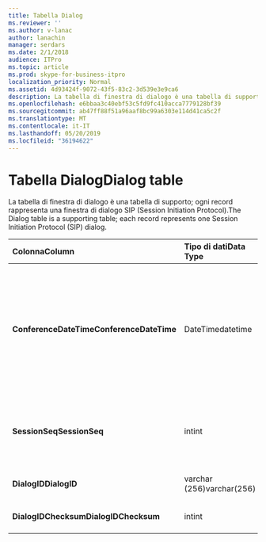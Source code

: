 ```yaml
---
title: Tabella Dialog
ms.reviewer: ''
ms.author: v-lanac
author: lanachin
manager: serdars
ms.date: 2/1/2018
audience: ITPro
ms.topic: article
ms.prod: skype-for-business-itpro
localization_priority: Normal
ms.assetid: 4d93424f-9072-43f5-83c2-3d539e3e9ca6
description: La tabella di finestra di dialogo è una tabella di supporto; ogni record rappresenta una finestra di dialogo SIP (Session Initiation Protocol).
ms.openlocfilehash: e6bbaa3c40ebf53c5fd9fc410acca7779128bf39
ms.sourcegitcommit: ab47ff88f51a96aaf8bc99a6303e114d41ca5c2f
ms.translationtype: MT
ms.contentlocale: it-IT
ms.lasthandoff: 05/20/2019
ms.locfileid: "36194622"
---
```

# <a name="dialog-table"></a><span data-ttu-id="d9b91-103">Tabella Dialog</span><span class="sxs-lookup"><span data-stu-id="d9b91-103">Dialog table</span></span>
 
<span data-ttu-id="d9b91-104">La tabella di finestra di dialogo è una tabella di supporto; ogni record rappresenta una finestra di dialogo SIP (Session Initiation Protocol).</span><span class="sxs-lookup"><span data-stu-id="d9b91-104">The Dialog table is a supporting table; each record represents one Session Initiation Protocol (SIP) dialog.</span></span>
  
|<span data-ttu-id="d9b91-105">**Colonna**</span><span class="sxs-lookup"><span data-stu-id="d9b91-105">**Column**</span></span>|<span data-ttu-id="d9b91-106">**Tipo di dati**</span><span class="sxs-lookup"><span data-stu-id="d9b91-106">**Data Type**</span></span>|<span data-ttu-id="d9b91-107">**Chiave/indice**</span><span class="sxs-lookup"><span data-stu-id="d9b91-107">**Key/Index**</span></span>|<span data-ttu-id="d9b91-108">**Dettagli**</span><span class="sxs-lookup"><span data-stu-id="d9b91-108">**Details**</span></span>|
|:-----|:-----|:-----|:-----|
|<span data-ttu-id="d9b91-109">**ConferenceDateTime**</span><span class="sxs-lookup"><span data-stu-id="d9b91-109">**ConferenceDateTime**</span></span> <br/> |<span data-ttu-id="d9b91-110">DateTime</span><span class="sxs-lookup"><span data-stu-id="d9b91-110">datetime</span></span>  <br/> |<span data-ttu-id="d9b91-111">Principale</span><span class="sxs-lookup"><span data-stu-id="d9b91-111">Primary</span></span>  <br/> |<span data-ttu-id="d9b91-112">Ora in cui l'agente QoE (Quality of Excellence) riceve il primo report da chiamante o chiamato.</span><span class="sxs-lookup"><span data-stu-id="d9b91-112">Time when the Quality of Excellence (QoE) agent receives the first report from either caller or callee.</span></span> <span data-ttu-id="d9b91-113">Usato in combinazione con SessionSeq per identificare in modo univoco una sessione.</span><span class="sxs-lookup"><span data-stu-id="d9b91-113">Used in conjunction with SessionSeq to uniquely identify a session.</span></span>  <br/> |
|<span data-ttu-id="d9b91-114">**SessionSeq**</span><span class="sxs-lookup"><span data-stu-id="d9b91-114">**SessionSeq**</span></span> <br/> |<span data-ttu-id="d9b91-115">int</span><span class="sxs-lookup"><span data-stu-id="d9b91-115">int</span></span>  <br/> |<span data-ttu-id="d9b91-116">Principale</span><span class="sxs-lookup"><span data-stu-id="d9b91-116">Primary</span></span>  <br/> |<span data-ttu-id="d9b91-117">Numero di sequenza per distinguere le sessioni quando hanno lo stesso ConferenceDateTime.</span><span class="sxs-lookup"><span data-stu-id="d9b91-117">Sequence number to differentiate sessions when they have the same ConferenceDateTime.</span></span>  <br/> |
|<span data-ttu-id="d9b91-118">**DialogID**</span><span class="sxs-lookup"><span data-stu-id="d9b91-118">**DialogID**</span></span> <br/> |<span data-ttu-id="d9b91-119">varchar (256)</span><span class="sxs-lookup"><span data-stu-id="d9b91-119">varchar(256)</span></span>  <br/> ||<span data-ttu-id="d9b91-120">ID finestra di dialogo univoco globale.</span><span class="sxs-lookup"><span data-stu-id="d9b91-120">Dialog ID which is globally unique.</span></span>  <br/> |
|<span data-ttu-id="d9b91-121">**DialogIDChecksum**</span><span class="sxs-lookup"><span data-stu-id="d9b91-121">**DialogIDChecksum**</span></span> <br/> |<span data-ttu-id="d9b91-122">int</span><span class="sxs-lookup"><span data-stu-id="d9b91-122">int</span></span>  <br/> |<span data-ttu-id="d9b91-123">Indice</span><span class="sxs-lookup"><span data-stu-id="d9b91-123">index</span></span>  <br/> |<span data-ttu-id="d9b91-124">Checksum dell'ID della finestra di dialogo.</span><span class="sxs-lookup"><span data-stu-id="d9b91-124">Checksum of the Dialog ID.</span></span>  <br/> |
   

